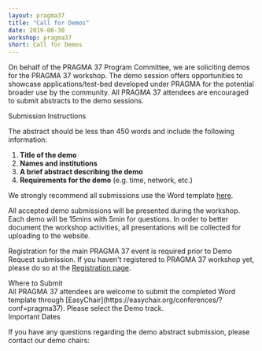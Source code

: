 ```yaml
---
layout: pragma37
title: "Call for Demos"
date: 2019-06-30
workshop: pragma37
short: Call for Demos
---
```


On behalf of the PRAGMA 37 Program Committee, we are soliciting demos for the
PRAGMA 37 workshop. The demo session offers opportunities to showcase
applications/test-bed developed under PRAGMA for the potential broader use by
the community. All PRAGMA 37 attendees are encouraged to submit abstracts to
the demo sessions.

<div class="border37">Submission Instructions</div>

The abstract should be less than 450 words and include the following
information: 

1.	**Title of the demo**
2.	**Names and institutions**
3.	**A brief abstract describing the demo**
4.	**Requirements for the demo** (e.g. time, network, etc.)

We strongly recommend all submissions use the Word template 
<a href="/images/PRAGMA_Demo_Abstract_Template_v1.dotx">here</a>.<br>

All accepted demo submissions will be presented during the workshop.
Each demo will be 15mins with 5min for questions.
In order to better document the workshop activities, all presentations will be
collected for uploading to the website.

Registration for the main PRAGMA 37 event is required prior to Demo Request
submission. 
If you haven't registered to PRAGMA 37 workshop yet, please do so at the
[Registration page](http://www.pragma-grid.net/pragma37-registration/). 

<div class="border37">Where to Submit</div>
All PRAGMA 37 attendees are welcome to submit the completed Word template
through [EasyChair](https://easychair.org/conferences/?conf=pragma37).  Please
select the Demo track.<br>


<div class="border37">Important Dates</div>
<!--- **Submission deadline: March 18th, 2019**-->
<!--- **Author notification: March 25th, 2019**-->


If you have any questions regarding the demo abstract submission, please
contact our demo chairs:
<!--- Kohei Ichikawa, ichikawa@is.naist.jp-->


